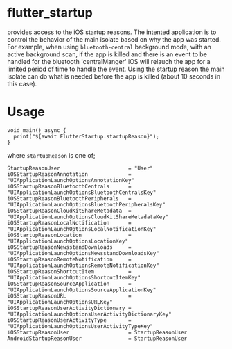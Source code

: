 # flutter_startup

provides access to the iOS startup reasons. The intented application is to control the behavior of the main isolate based on why the app was started. For example, when using `bluetooth-central` background mode, with an active background scan, if the app is killed and there is an event to be handled for the bluetooth 'centralManger' iOS will relauch the app for a limited period of time to handle the event. Using the startup reason the main isolate can do what is needed before the app is killed (about 10 seconds in this case).

# Usage
```
void main() async {
  print("${await FlutterStartup.startupReason}");
}
```
where `startupReason` is one of;

```
StartupReasonUser                      = "User"
iOSStartupReasonAnnotation             = "UIApplicationLaunchOptionsAnnotationKey"            
iOSStartupReasonBluetoothCentrals      = "UIApplicationLaunchOptionsBluetoothCentralsKey"      
iOSStartupReasonBluetoothPeripherals   = "UIApplicationLaunchOptionsBluetoothPeripheralsKey"   
iOSStartupReasonCloudKitShareMetadata  = "UIApplicationLaunchOptionsCloudKitShareMetadataKey" 
iOSStartupReasonLocalNotification      = "UIApplicationLaunchOptionsLocalNotificationKey"      
iOSStartupReasonLocation               = "UIApplicationLaunchOptionsLocationKey"               
iOSStartupReasonNewsstandDownloads     = "UIApplicationLaunchOptionsNewsstandDownloadsKey"     
iOSStartupReasonRemoteNotification     = "UIApplicationLaunchOptionsRemoteNotificationKey"     
iOSStartupReasonShortcutItem           = "UIApplicationLaunchOptionsShortcutItemKey"           
iOSStartupReasonSourceApplication      = "UIApplicationLaunchOptionsSourceApplicationKey"      
iOSStartupReasonURL                    = "UIApplicationLaunchOptionsURLKey"                 
iOSStartupReasonUserActivityDictionary = "UIApplicationLaunchOptionsUserActivityDictionaryKey"
iOSStartupReasonUserActivityType       = "UIApplicationLaunchOptionsUserActivityTypeKey"   
iOSStartupReasonUser                   = StartupReasonUser    
AndroidStartupReasonUser               = StartupReasonUser
```
